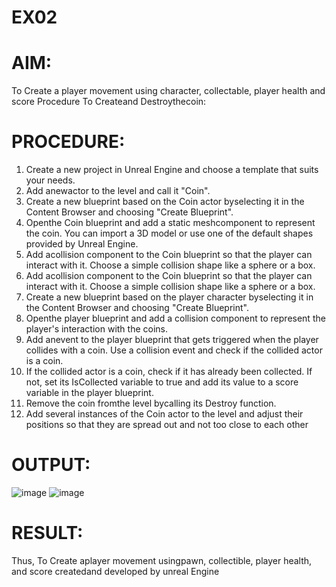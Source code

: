 # EX02
# AIM:
 To Create a player movement using character, collectable, player health and score 
 Procedure To Createand Destroythecoin:
# PROCEDURE:
 1. Create a new project in Unreal Engine and choose a template that suits your needs.
 2. Add anewactor to the level and call it "Coin".
 3. Create a new blueprint based on the Coin actor byselecting it in the Content Browser and
 choosing "Create Blueprint".
 4. Openthe Coin blueprint and add a static meshcomponent to represent the coin. You can
 import a 3D model or use one of the default shapes provided by Unreal Engine.
 5. Add acollision component to the Coin blueprint so that the player can interact with it.
 Choose a simple collision shape like a sphere or a box.
 6. Add acollision component to the Coin blueprint so that the player can interact with it.
 Choose a simple collision shape like a sphere or a box.
 7. Create a new blueprint based on the player character byselecting it in the Content
 Browser and choosing "Create Blueprint".
 8. Openthe player blueprint and add a collision component to represent the player's
 interaction with the coins.
 9. Add anevent to the player blueprint that gets triggered when the player collides with a
 coin. Use a collision event and check if the collided actor is a coin.
 10. If the collided actor is a coin, check if it has already been collected. If not, set its
 IsCollected variable to true and add its value to a score variable in the player blueprint.
 11. Remove the coin fromthe level bycalling its Destroy function.
 12. Add several instances of the Coin actor to the level and adjust their positions so that they
 are spread out and not too close to each other
# OUTPUT:
![image](https://github.com/user-attachments/assets/573a6fac-ed1d-4b41-a46e-d4a10690d96e)
![image](https://github.com/user-attachments/assets/7e237bfd-af25-421c-8a61-cd773db30c41)

# RESULT:
 Thus, To Create aplayer movement usingpawn, collectible, player health, and score createdand
 developed by unreal Engine
